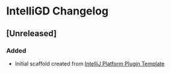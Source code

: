 <!-- Keep a Changelog guide -> https://keepachangelog.com -->

# IntelliGD Changelog

## [Unreleased]
### Added
- Initial scaffold created from [IntelliJ Platform Plugin Template](https://github.com/JetBrains/intellij-platform-plugin-template)
